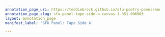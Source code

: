```yaml
---
annotation_page_uri: https://teddiebrock.github.io/sfu-poetry-panel/annotations/sfu-panel-tape-side-a-canvas-1-351-096903.json
annotation_page_slug: sfu-panel-tape-side-a-canvas-1-351-096903
layout: annotation_page
manifest_label: 'SFU Panel: Tape Side A'

---
```

